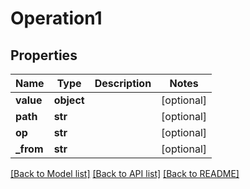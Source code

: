 # Operation1

## Properties
Name | Type | Description | Notes
------------ | ------------- | ------------- | -------------
**value** | **object** |  | [optional] 
**path** | **str** |  | [optional] 
**op** | **str** |  | [optional] 
**_from** | **str** |  | [optional] 

[[Back to Model list]](../README.md#documentation-for-models) [[Back to API list]](../README.md#documentation-for-api-endpoints) [[Back to README]](../README.md)


